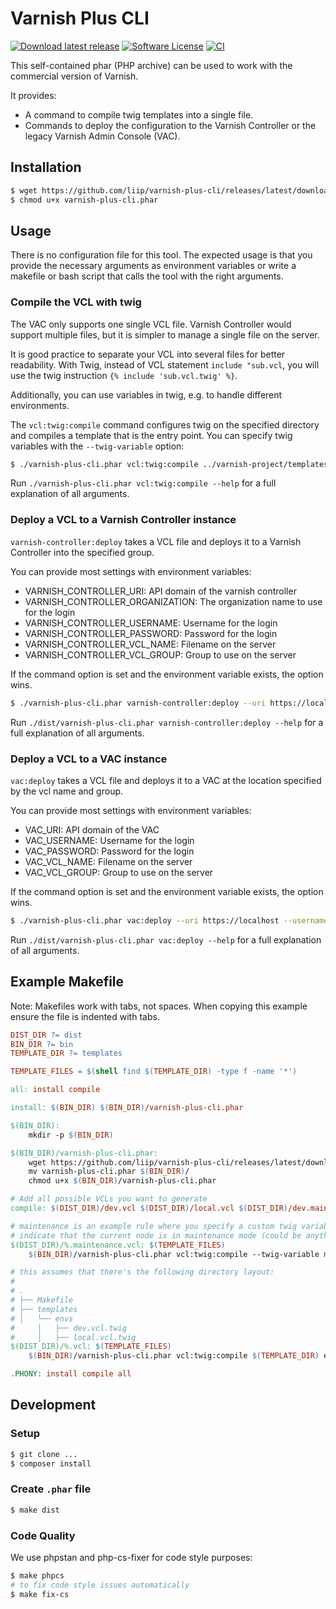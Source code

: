 # Varnish Plus CLI

[![Download latest release](https://img.shields.io/github/tag/liip/varnish-plus-cli.svg?label=release)](https://github.com/liip/varnish-plus-cli/releases/latest/download/varnish-plus-cli.phar)
[![Software License](https://img.shields.io/badge/license-MIT-brightgreen.svg)](LICENSE)
[![CI](https://github.com/liip/varnish-plus-cli/actions/workflows/ci.yaml/badge.svg)](https://github.com/liip/varnish-plus-cli/actions/workflows/ci.yaml)

This self-contained phar (PHP archive) can be used to work with the commercial version of Varnish.

It provides:
* A command to compile twig templates into a single file.
* Commands to deploy the configuration to the Varnish Controller or the legacy Varnish Admin Console (VAC).

## Installation

```bash
$ wget https://github.com/liip/varnish-plus-cli/releases/latest/download/varnish-plus-cli.phar
$ chmod u+x varnish-plus-cli.phar
```

## Usage

There is no configuration file for this tool. The expected usage is that you provide the necessary arguments as
environment variables or write a makefile or bash script that calls the tool with the right arguments.

### Compile the VCL with twig

The VAC only supports one single VCL file. Varnish Controller would support multiple files, but it is simpler to manage
a single file on the server.

It is good practice to separate your VCL into several files for better readability. With Twig, instead of VCL statement
`include "sub.vcl`, you will use the twig instruction `{% include 'sub.vcl.twig' %}`.

Additionally, you can use variables in twig, e.g. to handle different environments.

The `vcl:twig:compile` command configures twig on the specified directory and compiles a template that is the entry
point. You can specify twig variables with the `--twig-variable` option:

```bash
$ ./varnish-plus-cli.phar vcl:twig:compile ../varnish-project/templates envs/local.vcl.twig output.vcl --twig-variable maintenance=1 --twig-variable grace=3600
```

Run `./varnish-plus-cli.phar vcl:twig:compile --help` for a full explanation of all arguments.

### Deploy a VCL to a Varnish Controller instance

`varnish-controller:deploy` takes a VCL file and deploys it to a Varnish Controller into the specified group.

You can provide most settings with environment variables:
* VARNISH_CONTROLLER_URI: API domain of the varnish controller
* VARNISH_CONTROLLER_ORGANIZATION: The organization name to use for the login
* VARNISH_CONTROLLER_USERNAME: Username for the login
* VARNISH_CONTROLLER_PASSWORD: Password for the login
* VARNISH_CONTROLLER_VCL_NAME: Filename on the server
* VARNISH_CONTROLLER_VCL_GROUP: Group to use on the server

If the command option is set and the environment variable exists, the option wins.

```bash
$ ./varnish-plus-cli.phar varnish-controller:deploy --uri https://localhost --organization my-organization --username my-username  --password my-password --vcl-name name-on-server.vcl --vcl-group my-group output.vcl
```

Run `./dist/varnish-plus-cli.phar varnish-controller:deploy --help` for a full explanation of all arguments.

### Deploy a VCL to a VAC instance

`vac:deploy` takes a VCL file and deploys it to a VAC at the location specified by the vcl name and group.

You can provide most settings with environment variables:
* VAC_URI: API domain of the VAC
* VAC_USERNAME: Username for the login
* VAC_PASSWORD: Password for the login
* VAC_VCL_NAME: Filename on the server
* VAC_VCL_GROUP: Group to use on the server

If the command option is set and the environment variable exists, the option wins.

```bash
$ ./varnish-plus-cli.phar vac:deploy --uri https://localhost --username my-username  --password my-password --vcl-name name-on-server.vcl --vcl-group my-group output.vcl
```

Run `./dist/varnish-plus-cli.phar vac:deploy --help` for a full explanation of all arguments.

## Example Makefile

Note: Makefiles work with tabs, not spaces. When copying this example ensure the file is indented with tabs.

```makefile
DIST_DIR ?= dist
BIN_DIR ?= bin
TEMPLATE_DIR ?= templates

TEMPLATE_FILES = $(shell find $(TEMPLATE_DIR) -type f -name '*')

all: install compile

install: $(BIN_DIR) $(BIN_DIR)/varnish-plus-cli.phar

$(BIN_DIR):
	mkdir -p $(BIN_DIR)

$(BIN_DIR)/varnish-plus-cli.phar:
	wget https://github.com/liip/varnish-plus-cli/releases/latest/download/varnish-plus-cli.phar
	mv varnish-plus-cli.phar $(BIN_DIR)/
	chmod u+x $(BIN_DIR)/varnish-plus-cli.phar

# Add all possible VCLs you want to generate
compile: $(DIST_DIR)/dev.vcl $(DIST_DIR)/local.vcl $(DIST_DIR)/dev.maintenance.vcl

# maintenance is an example rule where you specify a custom twig variable which changes something in the VCL to
# indicate that the current node is in maintenance mode (could be anything, of course).
$(DIST_DIR)/%.maintenance.vcl: $(TEMPLATE_FILES)
	$(BIN_DIR)/varnish-plus-cli.phar vcl:twig:compile --twig-variable maintenance=true $(TEMPLATE_DIR) envs/$*.vcl.twig $@

# this assumes that there's the following directory layout:
#
# .
# ├── Makefile
# ├── templates
# │   └── envs
#     │   ├── dev.vcl.twig
#     │   ├── local.vcl.twig
$(DIST_DIR)/%.vcl: $(TEMPLATE_FILES)
	$(BIN_DIR)/varnish-plus-cli.phar vcl:twig:compile $(TEMPLATE_DIR) envs/$*.vcl.twig $@

.PHONY: install compile all
```

## Development

### Setup

```bash
$ git clone ...
$ composer install
```

### Create `.phar` file

```bash
$ make dist
```

### Code Quality

We use phpstan and php-cs-fixer for code style purposes:

```bash
$ make phpcs
# to fix code style issues automatically
$ make fix-cs
```
